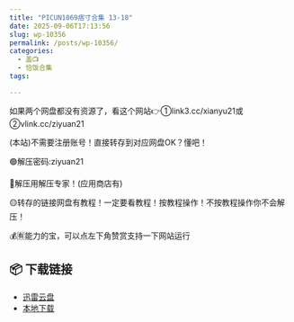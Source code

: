 ```yaml
---
title: "PICUN1069痞寸合集 13-18"
date: 2025-09-06T17:13:56
slug: wp-10356
permalink: /posts/wp-10356/
categories:
  - 盖📺
  - 恰饭合集
tags:

---
```


如果两个网盘都没有资源了，看这个网站👉①link3.cc/xianyu21或②vlink.cc/ziyuan21

(本站)不需要注册账号！直接转存到对应网盘OK？懂吧！

🟢解压密码:ziyuan21

🔵解压用解压专家！(应用商店有)

🟡转存的链接网盘有教程！一定要看教程！按教程操作！不按教程操作你不会解压！

💰🈶能力的宝，可以点左下角赞赏支持一下网站运行

## 📦 下载链接
- [迅雷云盘](https://blziyuan21.com/pay-download/10356?key=37929ec80f&down_id=0)
- [本地下载](https://blziyuan21.com/pay-download/10356?key=37929ec80f&down_id=1)

